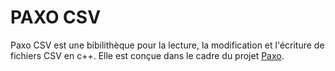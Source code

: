 # PAXO CSV

Paxo CSV est une bibilithèque pour la lecture, la modification et l'écriture de fichiers CSV en c++. Elle est conçue dans le cadre du projet [Paxo](https://www.paxo.fr).
